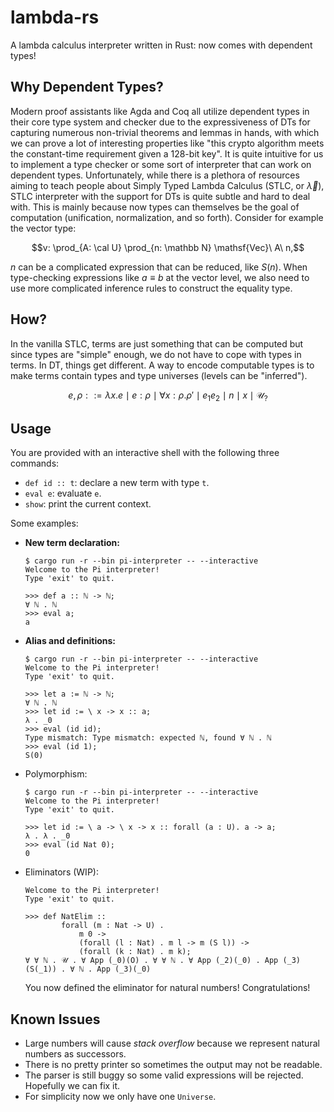 # lambda-rs
A lambda calculus interpreter written in Rust: now comes with dependent types!

## Why Dependent Types?

Modern proof assistants like Agda and Coq all utilize dependent types in their core type system and checker due to the expressiveness of DTs for capturing numerous non-trivial theorems and lemmas in hands, with which we can prove a lot of interesting properties like "this crypto algorithm meets the constant-time requirement given a 128-bit key". It is quite intuitive for us to implement a type checker or some sort of interpreter that can work on dependent types. Unfortunately, while there is a plethora of resources aiming to teach people about Simply Typed Lambda Calculus (STLC, or $\vec \lambda$), STLC interpreter with the support for DTs is quite subtle and hard to deal with. This is mainly because now types can themselves be the goal of computation (unification, normalization, and so forth). Consider for example the vector type:

$$v: \prod_{A: \cal U} \prod_{n: \mathbb N} \mathsf{Vec}\ A\ n,$$

$n$ can be a complicated expression that can be reduced, like $S (n)$. When type-checking expressions like $a \equiv b$ at the vector level, we also need to use more complicated inference rules to construct the equality type.

## How?

In the vanilla STLC, terms are just something that can be computed but since types are "simple" enough, we do not have to cope with types in terms. In DT, things get different. A way to encode computable types is to make terms contain types and type universes (levels can be "inferred").

$$ e, \rho ::= \lambda x.e \mid e : \rho \mid \forall x:\rho.\rho' \mid e_1e_2 \mid n \mid x \mid \mathcal{U}_{?} $$

## Usage

You are provided with an interactive shell with the following three commands:

- `def id :: t`: declare a new term with type `t`. 
- `eval e`: evaluate `e`.
- `show`: print the current context.

Some examples:

- **New term declaration:**
  ```shell
  $ cargo run -r --bin pi-interpreter -- --interactive
  Welcome to the Pi interpreter!
  Type 'exit' to quit.

  >>> def a :: ℕ -> ℕ;
  ∀ ℕ . ℕ
  >>> eval a;
  a
  ```
- **Alias and definitions:**
  ```shell
  $ cargo run -r --bin pi-interpreter -- --interactive
  Welcome to the Pi interpreter!
  Type 'exit' to quit.

  >>> let a := ℕ -> ℕ;
  ∀ ℕ . ℕ
  >>> let id := \ x -> x :: a;
  λ . _0
  >>> eval (id id);
  Type mismatch: Type mismatch: expected ℕ, found ∀ ℕ . ℕ
  >>> eval (id 1);
  S(0)
  ```

- Polymorphism:
  ```shell
  $ cargo run -r --bin pi-interpreter -- --interactive
  Welcome to the Pi interpreter!
  Type 'exit' to quit.

  >>> let id := \ a -> \ x -> x :: forall (a : U). a -> a;
  λ . λ . _0
  >>> eval (id Nat 0);
  0
  ```

- Eliminators (WIP):
  ```shell
  Welcome to the Pi interpreter!
  Type 'exit' to quit.

  >>> def NatElim ::
          forall (m : Nat -> U) .
              m 0 -> 
              (forall (l : Nat) . m l -> m (S l)) -> 
              (forall (k : Nat) . m k);
  ∀ ∀ ℕ . 𝒰 . ∀ App (_0)(O) . ∀ ∀ ℕ . ∀ App (_2)(_0) . App (_3)(S(_1)) . ∀ ℕ . App (_3)(_0)
  ```

  You now defined the eliminator for natural numbers! Congratulations!

## Known Issues

- Large numbers will cause *stack overflow* because we represent natural numbers as successors.
- There is no pretty printer so sometimes the output may not be readable.
- The parser is still buggy so some valid expressions will be rejected. Hopefully we can fix it.
- For simplicity now we only have one `Universe`.
